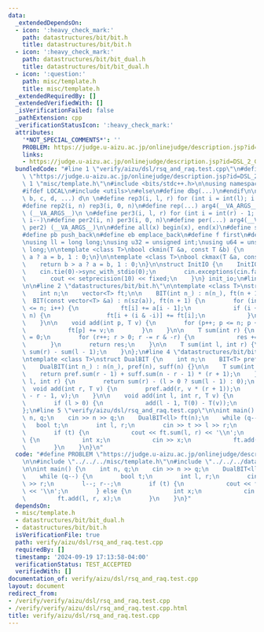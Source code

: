 ```yaml
---
data:
  _extendedDependsOn:
  - icon: ':heavy_check_mark:'
    path: datastructures/bit/bit.h
    title: datastructures/bit/bit.h
  - icon: ':heavy_check_mark:'
    path: datastructures/bit/bit_dual.h
    title: datastructures/bit/bit_dual.h
  - icon: ':question:'
    path: misc/template.h
    title: misc/template.h
  _extendedRequiredBy: []
  _extendedVerifiedWith: []
  _isVerificationFailed: false
  _pathExtension: cpp
  _verificationStatusIcon: ':heavy_check_mark:'
  attributes:
    '*NOT_SPECIAL_COMMENTS*': ''
    PROBLEM: https://judge.u-aizu.ac.jp/onlinejudge/description.jsp?id=DSL_2_G
    links:
    - https://judge.u-aizu.ac.jp/onlinejudge/description.jsp?id=DSL_2_G
  bundledCode: "#line 1 \"verify/aizu/dsl/rsq_and_raq.test.cpp\"\n#define PROBLEM\
    \ \"https://judge.u-aizu.ac.jp/onlinejudge/description.jsp?id=DSL_2_G\"\n\n#line\
    \ 1 \"misc/template.h\"\n#include <bits/stdc++.h>\n\nusing namespace std;\n\n\
    #ifdef LOCAL\n#include <utils>\n#else\n#define dbg(...)\n#endif\n\n#define arg4(a,\
    \ b, c, d, ...) d\n \n#define rep3(i, l, r) for (int i = int(l); i < int(r); i++)\n\
    #define rep2(i, n) rep3(i, 0, n)\n#define rep(...) arg4(__VA_ARGS__, rep3, rep2)\
    \ (__VA_ARGS__)\n \n#define per3(i, l, r) for (int i = int(r) - 1; i >= int(l);\
    \ i--)\n#define per2(i, n) per3(i, 0, n)\n#define per(...) arg4(__VA_ARGS__, per3,\
    \ per2) (__VA_ARGS__)\n\n#define all(x) begin(x), end(x)\n#define sz(x) int(size(x))\n\
    #define pb push_back\n#define eb emplace_back\n#define f first\n#define s second\n\
    \nusing ll = long long;\nusing u32 = unsigned int;\nusing u64 = unsigned long\
    \ long;\n\ntemplate <class T>\nbool ckmin(T &a, const T &b) {\n    return b <\
    \ a ? a = b, 1 : 0;\n}\n\ntemplate <class T>\nbool ckmax(T &a, const T &b) {\n\
    \    return b > a ? a = b, 1 : 0;\n}\n\nstruct InitIO {\n    InitIO() {\n    \
    \    cin.tie(0)->sync_with_stdio(0);\n        cin.exceptions(cin.failbit);\n \
    \       cout << setprecision(10) << fixed;\n    }\n} init_io;\n#line 2 \"datastructures/bit/bit_dual.h\"\
    \n\n#line 2 \"datastructures/bit/bit.h\"\n\ntemplate <class T>\nstruct BIT {\n\
    \    int n;\n    vector<T> ft;\n\n    BIT(int n_) : n(n_), ft(n + 1) {}\n\n  \
    \  BIT(const vector<T> &a) : n(sz(a)), ft(n + 1) {\n        for (int i = 1; i\
    \ <= n; i++) {\n            ft[i] += a[i - 1];\n            if (i + (i & -i) <=\
    \ n) {\n                ft[i + (i & -i)] += ft[i];\n            }\n        }\n\
    \    }\n\n    void add(int p, T v) {\n        for (p++; p <= n; p += p & -p) {\n\
    \            ft[p] += v;\n        }\n    }\n\n    T sum(int r) {\n        T res\
    \ = 0;\n        for (r++; r > 0; r -= r & -r) {\n            res += ft[r];\n \
    \       }\n        return res;\n    }\n\n    T sum(int l, int r) {\n        return\
    \ sum(r) - sum(l - 1);\n    }\n};\n#line 4 \"datastructures/bit/bit_dual.h\"\n\
    \ntemplate <class T>\nstruct DualBIT {\n    int n;\n    BIT<T> pref, suff;\n\n\
    \    DualBIT(int n_) : n(n_), pref(n), suff(n) {}\n\n    T sum(int r) {\n    \
    \    return pref.sum(r - 1) + suff.sum(n - r - 1) * (r + 1);\n    }\n\n    T sum(int\
    \ l, int r) {\n        return sum(r) - (l > 0 ? sum(l - 1) : 0);\n    }\n\n  \
    \  void add(int r, T v) {\n        pref.add(r, v * (r + 1));\n        suff.add(n\
    \ - r - 1, v);\n    }\n\n    void add(int l, int r, T v) {\n        add(r, v);\n\
    \        if (l > 0) {\n            add(l - 1, T(0) - T(v));\n        }\n    }\n\
    };\n#line 5 \"verify/aizu/dsl/rsq_and_raq.test.cpp\"\n\nint main() {\n    int\
    \ n, q;\n    cin >> n >> q;\n    DualBIT<ll> ft(n);\n    while (q--) {\n     \
    \   bool t;\n        int l, r;\n        cin >> t >> l >> r;\n        l--; r--;\n\
    \        if (t) {\n            cout << ft.sum(l, r) << '\\n';\n        } else\
    \ {\n            int x;\n            cin >> x;\n            ft.add(l, r, x);\n\
    \        }\n    }\n}\n"
  code: "#define PROBLEM \"https://judge.u-aizu.ac.jp/onlinejudge/description.jsp?id=DSL_2_G\"\
    \n\n#include \"../../../misc/template.h\"\n#include \"../../../datastructures/bit/bit_dual.h\"\
    \n\nint main() {\n    int n, q;\n    cin >> n >> q;\n    DualBIT<ll> ft(n);\n\
    \    while (q--) {\n        bool t;\n        int l, r;\n        cin >> t >> l\
    \ >> r;\n        l--; r--;\n        if (t) {\n            cout << ft.sum(l, r)\
    \ << '\\n';\n        } else {\n            int x;\n            cin >> x;\n   \
    \         ft.add(l, r, x);\n        }\n    }\n}"
  dependsOn:
  - misc/template.h
  - datastructures/bit/bit_dual.h
  - datastructures/bit/bit.h
  isVerificationFile: true
  path: verify/aizu/dsl/rsq_and_raq.test.cpp
  requiredBy: []
  timestamp: '2024-09-19 17:13:58-04:00'
  verificationStatus: TEST_ACCEPTED
  verifiedWith: []
documentation_of: verify/aizu/dsl/rsq_and_raq.test.cpp
layout: document
redirect_from:
- /verify/verify/aizu/dsl/rsq_and_raq.test.cpp
- /verify/verify/aizu/dsl/rsq_and_raq.test.cpp.html
title: verify/aizu/dsl/rsq_and_raq.test.cpp
---
```

